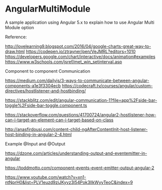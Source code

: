 # AngularMultiModule
A sample application using Angular 5.x to explain how to use Angular Multi Module option

Reference:

http://lovelearning9.blogspot.com/2016/04/google-charts-great-way-to-draw.html
https://codepen.io/ztrayner/pen/VeJMRL?editors=1010
https://developers.google.com/chart/interactive/docs/animation#examples
https://www.w3schools.com/jsref/met_win_setinterval.asp

Component to component Communication

https://medium.com/dailyjs/3-ways-to-communicate-between-angular-components-a1e3f3304ecb
https://codecraft.tv/courses/angular/custom-directives/hostlistener-and-hostbinding/

https://stackblitz.com/edit/angular-communication-1?file=app%2Fside-bar-toggle%2Fside-bar-toggle.component.ts

https://stackoverflow.com/questions/41700724/angular2-hostlistener-how-can-i-target-an-element-can-i-target-based-on-class

http://anasfirdousi.com/content-child-ngAfterContentInit-host-listener-host-binding-in-angular-2-4.html

Example @Input and @Output

https://dzone.com/articles/understanding-output-and-eventemitter-in-angular

https://toddmotto.com/component-events-event-emitter-output-angular-2

https://www.youtube.com/watch?v=xn1-ntNprH0&list=PLV1euzd9ziJKyvz3l54Pok3llkWyyTeoC&index=9



